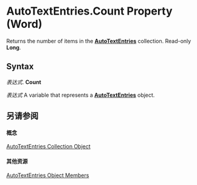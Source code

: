 
# AutoTextEntries.Count Property (Word)

Returns the number of items in the  **[AutoTextEntries](4e4d92b3-d259-84b7-061f-82065e177c29.md)** collection. Read-only **Long**.


## Syntax

 _表达式_. **Count**

 _表达式_ A variable that represents a **[AutoTextEntries](4e4d92b3-d259-84b7-061f-82065e177c29.md)** object.


## 另请参阅


#### 概念


[AutoTextEntries Collection Object](4e4d92b3-d259-84b7-061f-82065e177c29.md)
#### 其他资源


[AutoTextEntries Object Members](http://msdn.microsoft.com/library/7e3291e0-1d58-ca35-ebe6-974ee60358e2%28Office.15%29.aspx)